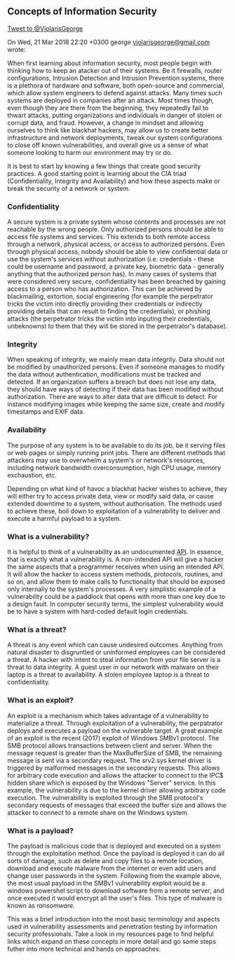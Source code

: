 ## Concepts of Information Security

<a href="https://twitter.com/intent/tweet?screen_name=ViolarisGeorge&ref_src=twsrc%5Etfw" class="twitter-mention-button" data-related="ViolarisGeorge" data-show-count="false">Tweet to @ViolarisGeorge</a><script async src="//platform.twitter.com/widgets.js" charset="utf-8"></script>

On Wed, 21 Mar 2018 22:20 +0300
george <violarisgeorge@gmail.com> wrote:

When first learning about information security, most people begin with thinking how to keep an atacker out of their systems. Be it firewalls, router configurations, Intrusion Detection and Intrusion Prevention systems, there is a plethora of hardware and software, both open-source and commercial, which allow system engineers to defend against attacks. Many times such systems are deployed in companies after an attack. Most times though, even though they are there from the beginning, they repeatedly fail to thwart attacks, putting organizations and individuals in danger of stolen or corrupt data, and fraud. However, a change in mindset and allowing ourselves to think like blackhat hackers, may allow us to create better infrastructure and network deployments, tweak our system configurations to close off known vulnerabilities, and overall give us a sense of what someone looking to harm our environment may try or do.

It is best to start by knowing a few things that create good security practices. A good starting point is learning about the CIA triad (Confidentiality, Integrity and Availability) and how these aspects make or break the security of a network or system. 

### Confidentiality
A secure system is a private system whose contents and processes are not reachable by the wrong people. Only authorized persons should be able to access file systems and services. This extends to both remote access through a network, physical access, or access to authorized persons. Even through physical access, nobody should be able to view confidential data or use the system's services without authorization (i.e. credentials - these could be username and password, a private key, biometric data - generally anything that the authorized person has). In many cases of systems that were considered very secure, confidentiality has been breached by gaining access to a person who has authorization. This can be achieved by blackmailing, extortion, social engineering (for example the perpetrator tricks the victim into directly providing their credentials or indirectly providing details that can result to finding the credentials), or phishing attacks (the perpetrator tricks the victim into inputing their credentials, unbeknownst to them that they will be stored in the perpetrator's database).

### Integrity
When speaking of integrity, we mainly mean data integrity. Data should not be modified by unauthorized persons. Even if someone manages to modify the data without authentication, modifications must be tracked and detected. If an organization suffers a breach but does not lose any data, they should have ways of detecting if their data has been modified without authorization. There are ways to alter data that are difficult to detect. For instance modifying images while keeping the same size, create and modify timestamps and EXIF data. 

### Availability
The purpose of any system is to be available to do its job, be it serving files or web pages or simply running print jobs. There are different methods that attackers may use to overwhelm a system's or network's resources, including network bandwidth overconsumption, high CPU usage, memory exchaustion, etc.

Depending on what kind of havoc a blackhat hacker wishes to achieve, they will either try to access private data, view or modify said data, or cause  extended downtime to a system, without authorisation. The methods used to achieve these, boil down to exploitation of a vulnerability to deliver and execute a harmful payload to a system.

### What is a vulnerability?
It is helpful to think of a vulnerability as an undocumented [API](https://en.wikipedia.org/wiki/Application_programming_interface). In essence, that is exactly what a vulnerability is. A non-intended API will give a hacker the same aspects that a programmer receives when using an intended API. It will allow the hacker to access system methods, protocols, routines, and so on, and allow them to make calls to functionality that should be exposed only internally to the system's processes. A very simplistic example of a vulnerability could be a paddlock that opens with more than one key due to a design fault. In computer security terms, the simplest vulnerability would be to have a system with hard-coded default login credentials. 

### What is a threat?
A threat is any event which can cause undesired outcomes. Anything from natural disaster to disgruntled or uninformed employees can be considered a threat. A hacker with intent to steal information from your file server is a threat to data integrity. A guest user in our network with malware on their laptop is a threat to availability. A stolen employee laptop is a threat to confidentiality. 

### What is an exploit?
An exploit is a mechanism which takes advantage of a vulnerability to materialize a threat. Through exploitation of a vulnerability, the perpatrator deploys and executes a payload on the vulnerable target. A great example of an exploit is the recent (2017) exploit of Windows SMBv1 protocol. The SMB protocol allows transactions between client and server. When the message request is greater than the MaxBufferSize of SMB, the remaining message is sent via a secondary request. The srv2.sys kernel driver is triggered by malformed messages in the secondary requests. This allows for arbitrary code execution and allows the attacker to connect to the IPC$ hidden share which is exposed by the Windows "Server" service. In this example, the vulnerability is due to the kernel driver allowing arbitrary code execution. The vulnerability is exploited through the SMB protocol's secondary requests of messages that exceed the buffer size and allows the attacker to connect to a remote share on the Windows system.

### What is a payload?
The payload is malicious code that is deployed and executed on a system through the exploitation method. Once the payload is deployed it can do all sorts of damage, such as delete and copy files to a remote location, download and execute malware from the internet or even add users and change user passwords in the system. Following from the example above, the most usual payload in the SMBv1 vulnerability exploit would be a windows powershel script to download software from a remote server, and once executed it would encrypt all the user's files. This type of malware is known as _ransomware_.

This was a brief introduction into the most basic terminology and aspects used in vulnerability assessments and penetration testing by information security professionals. Take a look in my resources page to find helpful links which expand on these concepts in more detail and go some steps futher into more technical and hands on approaches.

